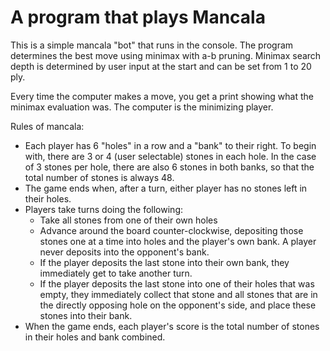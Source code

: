 # A program that plays Mancala

This is a simple mancala "bot" that runs in the console. The program determines the best move using minimax with a-b pruning. Minimax search depth is determined by user input at the start and can be set from 1 to 20 ply.

Every time the computer makes a move, you get a print showing what the minimax evaluation was. The computer is the minimizing player.

Rules of mancala:

- Each player has 6 "holes" in a row and a "bank" to their right. To begin with, there are 3 or 4 (user selectable) stones in each hole. In the case of 3 stones per hole, there are also 6 stones in both banks, so that the total number of stones is always 48.
- The game ends when, after a turn, either player has no stones left in their holes.
- Players take turns doing the following:
  - Take all stones from one of their own holes
  - Advance around the board counter-clockwise, depositing those stones one at a time into holes and the player's own bank. A player never deposits into the opponent's bank.
  - If the player deposits the last stone into their own bank, they immediately get to take another turn.
  - If the player deposits the last stone into one of their holes that was empty, they immediately collect that stone and all stones that are in the directly opposing hole on the opponent's side, and place these stones into their bank.
- When the game ends, each player's score is the total number of stones in their holes and bank combined.
